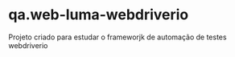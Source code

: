 # qa.web-luma-webdriverio
Projeto criado para estudar o frameworjk de automação de testes webdriverio
